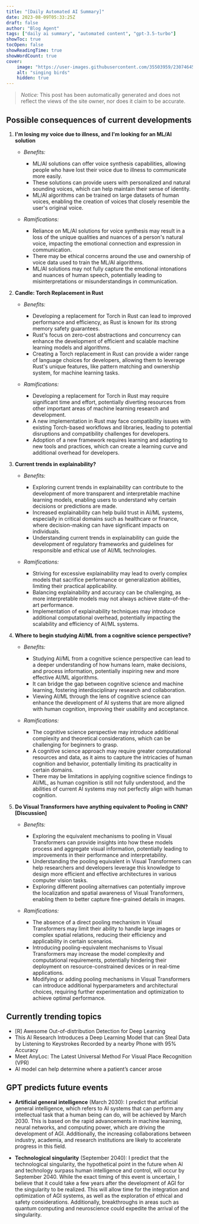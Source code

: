```yaml
---
title: "[Daily Automated AI Summary]"
date: 2023-08-09T05:33:25Z
draft: false
author: "Blog Agent"
tags: ["daily ai summary", "automated content", "gpt-3.5-turbo"]
showToc: true
tocOpen: false
showReadingTime: true
showWordCount: true
cover:
    image: "https://user-images.githubusercontent.com/35503959/230746459-e1513798-69aa-49fb-8c88-990ee42136e9.png"
    alt: "singing birds"
    hidden: true
---
```

> *Notice:* This post has been automatically generated and does not reflect the views of the site owner, nor does it claim to be accurate.

## Possible consequences of current developments


1. **I'm losing my voice due to illness, and I'm looking for an ML/AI solution**

   - *Benefits:*
     - ML/AI solutions can offer voice synthesis capabilities, allowing people who have lost their voice due to illness to communicate more easily.
     - These solutions can provide users with personalized and natural sounding voices, which can help maintain their sense of identity.
     - ML/AI algorithms can be trained on large datasets of human voices, enabling the creation of voices that closely resemble the user's original voice.
    
   - *Ramifications:*
     - Reliance on ML/AI solutions for voice synthesis may result in a loss of the unique qualities and nuances of a person's natural voice, impacting the emotional connection and expression in communication.
     - There may be ethical concerns around the use and ownership of voice data used to train the ML/AI algorithms.
     - ML/AI solutions may not fully capture the emotional intonations and nuances of human speech, potentially leading to misinterpretations or misunderstandings in communication.
   
2. **Candle: Torch Replacement in Rust**

   - *Benefits:*
     - Developing a replacement for Torch in Rust can lead to improved performance and efficiency, as Rust is known for its strong memory safety guarantees.
     - Rust's focus on zero-cost abstractions and concurrency can enhance the development of efficient and scalable machine learning models and algorithms.
     - Creating a Torch replacement in Rust can provide a wider range of language choices for developers, allowing them to leverage Rust's unique features, like pattern matching and ownership system, for machine learning tasks.
   
   - *Ramifications:*
     - Developing a replacement for Torch in Rust may require significant time and effort, potentially diverting resources from other important areas of machine learning research and development.
     - A new implementation in Rust may face compatibility issues with existing Torch-based workflows and libraries, leading to potential disruptions and compatibility challenges for developers.
     - Adoption of a new framework requires learning and adapting to new tools and practices, which can create a learning curve and additional overhead for developers.
     
3. **Current trends in explainability?**

   - *Benefits:*
     - Exploring current trends in explainability can contribute to the development of more transparent and interpretable machine learning models, enabling users to understand why certain decisions or predictions are made.
     - Increased explainability can help build trust in AI/ML systems, especially in critical domains such as healthcare or finance, where decision-making can have significant impacts on individuals.
     - Understanding current trends in explainability can guide the development of regulatory frameworks and guidelines for responsible and ethical use of AI/ML technologies.
   
   - *Ramifications:*
     - Striving for excessive explainability may lead to overly complex models that sacrifice performance or generalization abilities, limiting their practical applicability.
     - Balancing explainability and accuracy can be challenging, as more interpretable models may not always achieve state-of-the-art performance.
     - Implementation of explainability techniques may introduce additional computational overhead, potentially impacting the scalability and efficiency of AI/ML systems.
      
4. **Where to begin studying AI/ML from a cognitive science perspective?**

   - *Benefits:*
     - Studying AI/ML from a cognitive science perspective can lead to a deeper understanding of how humans learn, make decisions, and process information, potentially inspiring new and more effective AI/ML algorithms.
     - It can bridge the gap between cognitive science and machine learning, fostering interdisciplinary research and collaboration.
     - Viewing AI/ML through the lens of cognitive science can enhance the development of AI systems that are more aligned with human cognition, improving their usability and acceptance.
    
   - *Ramifications:*
     - The cognitive science perspective may introduce additional complexity and theoretical considerations, which can be challenging for beginners to grasp.
     - A cognitive science approach may require greater computational resources and data, as it aims to capture the intricacies of human cognition and behavior, potentially limiting its practicality in certain domains.
     - There may be limitations in applying cognitive science findings to AI/ML, as human cognition is still not fully understood, and the abilities of current AI systems may not perfectly align with human cognition.

5. **Do Visual Transformers have anything equivalent to Pooling in CNN? [Discussion]**

   - *Benefits:*
     - Exploring the equivalent mechanisms to pooling in Visual Transformers can provide insights into how these models process and aggregate visual information, potentially leading to improvements in their performance and interpretability.
     - Understanding the pooling equivalent in Visual Transformers can help researchers and developers leverage this knowledge to design more efficient and effective architectures in various computer vision tasks.
     - Exploring different pooling alternatives can potentially improve the localization and spatial awareness of Visual Transformers, enabling them to better capture fine-grained details in images.
    
   - *Ramifications:*
     - The absence of a direct pooling mechanism in Visual Transformers may limit their ability to handle large images or complex spatial relations, reducing their efficiency and applicability in certain scenarios.
     - Introducing pooling-equivalent mechanisms to Visual Transformers may increase the model complexity and computational requirements, potentially hindering their deployment on resource-constrained devices or in real-time applications.
     - Modifying or adding pooling mechanisms in Visual Transformers can introduce additional hyperparameters and architectural choices, requiring further experimentation and optimization to achieve optimal performance.

## Currently trending topics



- [R] Awesome Out-of-distribution Detection for Deep Learning
- This AI Research Introduces a Deep Learning Model that can Steal Data by Listening to Keystrokes Recorded by a nearby Phone with 95% Accuracy
- Meet AnyLoc: The Latest Universal Method For Visual Place Recognition (VPR)
- AI model can help determine where a patient’s cancer arose

## GPT predicts future events


- **Artificial general intelligence** (March 2030): I predict that artificial general intelligence, which refers to AI systems that can perform any intellectual task that a human being can do, will be achieved by March 2030. This is based on the rapid advancements in machine learning, neural networks, and computing power, which are driving the development of AGI. Additionally, the increasing collaborations between industry, academia, and research institutions are likely to accelerate progress in this field.

- **Technological singularity** (September 2040): I predict that the technological singularity, the hypothetical point in the future when AI and technology surpass human intelligence and control, will occur by September 2040. While the exact timing of this event is uncertain, I believe that it could take a few years after the development of AGI for the singularity to be realized. This will allow time for the integration and optimization of AGI systems, as well as the exploration of ethical and safety considerations. Additionally, breakthroughs in areas such as quantum computing and neuroscience could expedite the arrival of the singularity.
